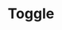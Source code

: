 ---
title: Toggle
description: A two-state button that can be either on or off.
example: Toggle
files: 
    - Toggle.svelte
---